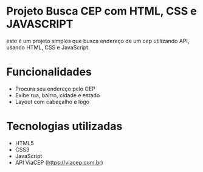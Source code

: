 # Projeto Busca CEP com HTML, CSS e JAVASCRIPT

este é um projeto simples que busca endereço de um cep utilizando API, usando HTML, CSS e JavaScript.

# Funcionalidades
- Procura seu endereço pelo CEP
- Exibe rua, bairro, cidade e estado
- Layout com cabeçalho e logo

# Tecnologias utilizadas
- HTML5
- CSS3
- JavaScript
- API ViaCEP (https://viacep.com.br)
